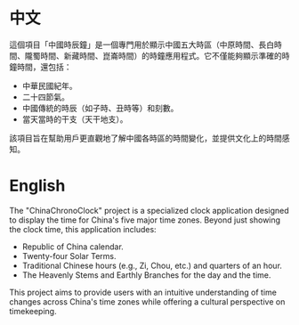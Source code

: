 # 中文

這個項目「中國時辰鐘」是一個專門用於顯示中國五大時區（中原時間、長白時間、隴蜀時間、新藏時間、崑崙時間）的時鐘應用程式。它不僅能夠顯示準確的時鐘時間，還包括：

- 中華民國紀年。
- 二十四節氣。
- 中國傳統的時辰（如子時、丑時等）和刻數。
- 當天當時的干支（天干地支）。

該項目旨在幫助用戶更直觀地了解中國各時區的時間變化，並提供文化上的時間感知。

# English

The "ChinaChronoClock" project is a specialized clock application designed to display the time for China's five major time zones. Beyond just showing the clock time, this application includes:

- Republic of China calendar.
- Twenty-four Solar Terms.
- Traditional Chinese hours (e.g., Zi, Chou, etc.) and quarters of an hour.
- The Heavenly Stems and Earthly Branches for the day and the time.

This project aims to provide users with an intuitive understanding of time changes across China's time zones while offering a cultural perspective on timekeeping.

